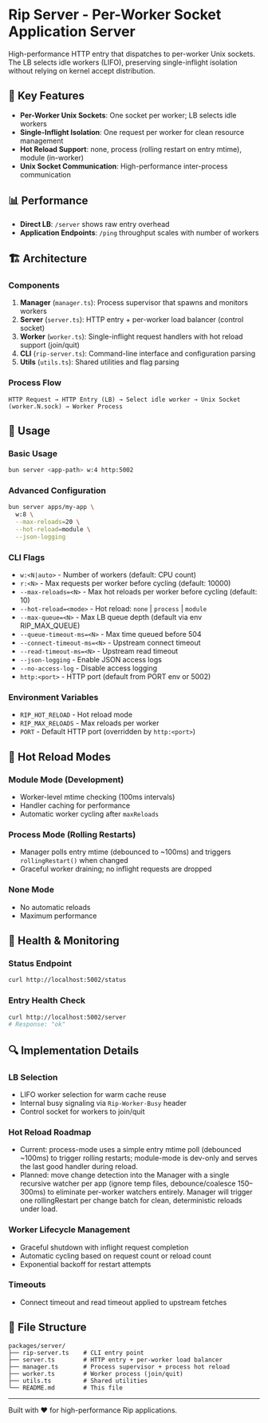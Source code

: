 # Rip Server - Per-Worker Socket Application Server

High-performance HTTP entry that dispatches to per-worker Unix sockets. The LB selects idle workers (LIFO), preserving single-inflight isolation without relying on kernel accept distribution.

## 🚀 Key Features

- **Per-Worker Unix Sockets**: One socket per worker; LB selects idle workers
- **Single-Inflight Isolation**: One request per worker for clean resource management
- **Hot Reload Support**: none, process (rolling restart on entry mtime), module (in-worker)
- **Unix Socket Communication**: High-performance inter-process communication

## 📊 Performance

- **Direct LB**: `/server` shows raw entry overhead
- **Application Endpoints**: `/ping` throughput scales with number of workers

## 🏗️ Architecture

### Components

1. **Manager** (`manager.ts`): Process supervisor that spawns and monitors workers
2. **Server** (`server.ts`): HTTP entry + per-worker load balancer (control socket)
3. **Worker** (`worker.ts`): Single-inflight request handlers with hot reload support (join/quit)
4. **CLI** (`rip-server.ts`): Command-line interface and configuration parsing
5. **Utils** (`utils.ts`): Shared utilities and flag parsing

### Process Flow

```
HTTP Request → HTTP Entry (LB) → Select idle worker → Unix Socket (worker.N.sock) → Worker Process
```

## 🔧 Usage

### Basic Usage
```bash
bun server <app-path> w:4 http:5002
```

### Advanced Configuration
```bash
bun server apps/my-app \
  w:8 \
  --max-reloads=20 \
  --hot-reload=module \
  --json-logging
```

### CLI Flags

- `w:<N|auto>` - Number of workers (default: CPU count)
- `r:<N>` - Max requests per worker before cycling (default: 10000)
- `--max-reloads=<N>` - Max hot reloads per worker before cycling (default: 10)
- `--hot-reload=<mode>` - Hot reload: `none` | `process` | `module`
- `--max-queue=<N>` - Max LB queue depth (default via env RIP_MAX_QUEUE)
- `--queue-timeout-ms=<N>` - Max time queued before 504
- `--connect-timeout-ms=<N>` - Upstream connect timeout
- `--read-timeout-ms=<N>` - Upstream read timeout
- `--json-logging` - Enable JSON access logs
- `--no-access-log` - Disable access logging
 - `http:<port>` - HTTP port (default from PORT env or 5002)

### Environment Variables

- `RIP_HOT_RELOAD` - Hot reload mode
- `RIP_MAX_RELOADS` - Max reloads per worker
 - `PORT` - Default HTTP port (overridden by `http:<port>`)

## 🔄 Hot Reload Modes

### Module Mode (Development)
- Worker-level mtime checking (100ms intervals)
- Handler caching for performance
- Automatic worker cycling after `maxReloads`

### Process Mode (Rolling Restarts)
- Manager polls entry mtime (debounced to ~100ms) and triggers `rollingRestart()` when changed
- Graceful worker draining; no inflight requests are dropped

### None Mode
- No automatic reloads
- Maximum performance

## 🏥 Health & Monitoring

### Status Endpoint
```bash
curl http://localhost:5002/status
```

### Entry Health Check
```bash
curl http://localhost:5002/server
# Response: "ok"
```

## 🔍 Implementation Details

### LB Selection
- LIFO worker selection for warm cache reuse
- Internal busy signaling via `Rip-Worker-Busy` header
- Control socket for workers to join/quit

### Hot Reload Roadmap
- Current: process-mode uses a simple entry mtime poll (debounced ~100ms) to trigger rolling restarts; module-mode is dev-only and serves the last good handler during reload.
- Planned: move change detection into the Manager with a single recursive watcher per app (ignore temp files, debounce/coalesce 150–300ms) to eliminate per-worker watchers entirely. Manager will trigger one rollingRestart per change batch for clean, deterministic reloads under load.

### Worker Lifecycle Management
- Graceful shutdown with inflight request completion
- Automatic cycling based on request count or reload count
- Exponential backoff for restart attempts

### Timeouts
- Connect timeout and read timeout applied to upstream fetches

## 📁 File Structure

```
packages/server/
├── rip-server.ts    # CLI entry point
├── server.ts        # HTTP entry + per-worker load balancer
├── manager.ts       # Process supervisor + process hot reload
├── worker.ts        # Worker process (join/quit)
├── utils.ts         # Shared utilities
└── README.md        # This file
```

---

Built with ❤️ for high-performance Rip applications.
